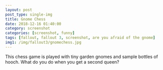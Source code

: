 ```yaml
---
layout: post
post_type: single-img
title: Gnome Chess
date: 2018-12-16 01:40:00
category: screenshot
categories: [screenshot, funny]
tags: [fallout, fallout 3, screenshot, are you afraid of the gnome]
img1: /img/fallout3/gnomechess.jpg
---
```

This chess game is played with tiny garden gnomes and sample bottles of hooch. What do you do when you get a second queen?

